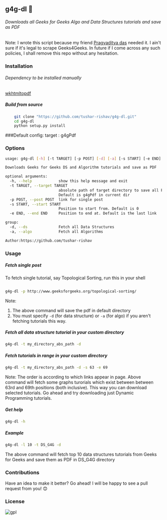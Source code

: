 ## g4g-dl :bookmark:
###### Downloads all Geeks for Geeks Algo and Data Structures tutorials and save as PDF

Note: I wrote this script because my friend [Pragyaditya das](https://github.com/Jeet1994) needed it. I ain't sure if it's legal to scrape Geeks4Geeks. In future if I come across any such policies, I shall remove this repo without any hesitation.


### Installation

###### Dependency to be installed manually
[wkhtmltopdf](https://github.com/wkhtmltopdf/wkhtmltopdf)

##### Build from source
```sh
	git clone "https://github.com/tushar-rishav/g4g-dl.git"
	cd g4g-dl
	python setup.py install
```

###Default config:
	target  : g4gPdf

### Options
```sh
usage: g4g-dl [-h] [-t TARGET] [-p POST] [-d] [-a] [-s START] [-e END]

Downloads Geeks for Geeks DS and Algorithm tutorials and save as PDF

optional arguments:
  -h, --help            show this help message and exit
  -t TARGET, --target TARGET
                        absolute path of target directory to save all PDFs.
                        Default is g4gPdf in current dir
  -p POST, --post POST  link for single post
  -s START, --start START
                        Position to start from. Default is 0
  -e END, --end END     Position to end at. Default is the last link

group:
  -d, --ds              Fetch all Data Structures
  -a, --algo            Fetch all Algorithms

Author:https://github.com/tushar-rishav

```

### Usage

##### Fetch single post
To fetch single tutorial, say Topological Sorting, run this in your shell
```sh

g4g-dl -p http://www.geeksforgeeks.org/topological-sorting/

```
Note: 
1. The above command will save the pdf in default directory
2. You must specify `-d` (for data structure) or `-a` (for algo) if you aren't fetching tutorials this way.

##### Fetch all data structure tutorial in your custom directory

```sh
g4g-dl -t my_directory_abs_path -d

```
##### Fetch tutorials in range in your custom directory

```sh
g4g-dl -t my_directory_abs_path -d -s 63 -e 69

```
Note: The order is according to which links appear in page. Above command will fetch some graphs turorials which exist between between 63rd and 69th positions (both inclusive). This way you can download selected tutorials. Go ahead and try downloading just Dynamic Programming tutorials.

##### Get help
```sh
g4g-dl -h

```
##### Example
```sh
g4g-dl -l 10 -t DS_G4G -d

```
The above command will fetch top 10 data structures tutorials from Geeks for Geeks and save them as PDF in DS_G4G directory


### Contributions
Have an idea to make it better? Go ahead! I will be happy to see a pull request from you! :blush:

### License
![gpl](https://cloud.githubusercontent.com/assets/7397433/9025904/67008062-3936-11e5-8803-e5b164a0dfc0.png)
